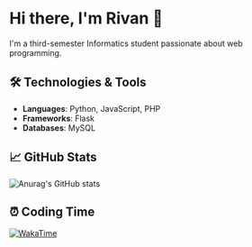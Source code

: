 # Hi there, I'm Rivan 👋

I'm a third-semester Informatics student passionate about web programming.

## 🛠️ Technologies & Tools
- **Languages**: Python, JavaScript, PHP
- **Frameworks**: Flask
- **Databases**: MySQL

## 📈 GitHub Stats
![Anurag's GitHub stats](https://github-readme-stats.vercel.app/api?username=rivanghibran&show_icons=true&theme=radical)

## ⏰ Coding Time
[![WakaTime](https://wakatime.com/badge/user/rivanghibran.svg)](https://wakatime.com/@rivanghibran)

